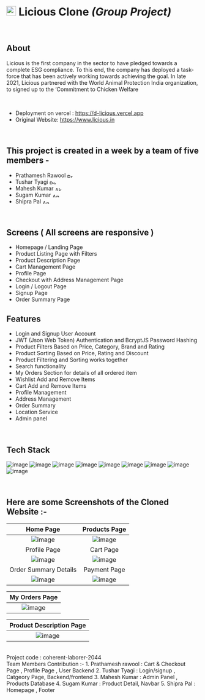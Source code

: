 
# <img src="https://user-images.githubusercontent.com/50316091/229377823-a5eeb7e6-a500-4f3b-b12f-883abad3ba8a.png" width="25" height="25">   **Licious Clone** _(Group Project)_

<br/>

## About
Licious is the first company in the sector to have pledged towards a complete ESG compliance. To this end, the company has deployed a task-force that has been actively working towards achieving the goal. In late 2021, Licious partnered with the World Animal Protection India organization, to signed up to the ‘Commitment to Chicken Welfare


<br/>

- Deployment on vercel : https://d-licious.vercel.app
- Original Website: https://www.licious.in

<br/>

## This project is created in a week by a team of five members -
- Prathamesh Rawool  <a href="https://www.linkedin.com/in/prathamesh-rawool411/" target="blank"><img align="center" src="https://raw.githubusercontent.com/rahuldkjain/github-profile-readme-generator/master/src/images/icons/Social/linked-in-alt.svg" alt="Prathamesh Rawool" height="10" width="20" /></a>
- Tushar Tyagi <a href="https://www.linkedin.com/in/tushar-tyagi-5ba071222z/" target="blank"><img align="center" src="https://raw.githubusercontent.com/rahuldkjain/github-profile-readme-generator/master/src/images/icons/Social/linked-in-alt.svg" alt="Pallavi Jagtap" height="10" width="20" /></a>
- Mahesh Kumar <a href="https://www.linkedin.com/in/mahesh-kumar-golla-91a5111a4/" target="blank"><img align="center" src="https://raw.githubusercontent.com/rahuldkjain/github-profile-readme-generator/master/src/images/icons/Social/linked-in-alt.svg" alt="Akash Mondal" height="10" width="20" /></a>
- Sugam Kumar <a href="https://www.linkedin.com/in/sugam-kumar-6b07041bb/" target="blank"><img align="center" src="https://raw.githubusercontent.com/rahuldkjain/github-profile-readme-generator/master/src/images/icons/Social/linked-in-alt.svg" alt="Ankit Mishra" height="10" width="20" /></a>
- Shipra Pal <a href="https://www.linkedin.com/in/shiprasingh97/" target="blank"><img align="center" src="https://raw.githubusercontent.com/rahuldkjain/github-profile-readme-generator/master/src/images/icons/Social/linked-in-alt.svg" alt="Ankit Mishra" height="10" width="20" /></a>

<br/>

## Screens ( All screens are responsive )
- Homepage / Landing Page
- Product Listing Page with Filters
- Product Description Page
- Cart Management Page
- Profile Page
- Checkout with Address Management Page
- Login / Logout Page
- Signup Page
- Order Summary Page

## Features
- Login and Signup User Account
- JWT (Json Web Token) Authentication and BcryptJS Password Hashing
- Product Filters Based on Price, Category, Brand and Rating
- Product Sorting Based on Price, Rating and Discount
- Product Filtering and Sorting works together
- Search functionality
- My Orders Section for details of all ordered item
- Wishlist Add and Remove Items
- Cart Add and Remove Items
- Profile Management
- Address Management
- Order Summary
- Location Service
- Admin panel

<br/>

## Tech Stack

![image](https://user-images.githubusercontent.com/50316091/229378675-00da7c39-0e1c-4d94-acf6-2eb6dc72a347.png)
![image](https://user-images.githubusercontent.com/50316091/229378685-7e7ff1c7-f612-40be-bd10-71c0cdab2336.png)
![image](https://user-images.githubusercontent.com/50316091/229378707-9d7da5da-53cb-4569-8189-45fffe2c1a13.png)
![image](https://user-images.githubusercontent.com/50316091/229378737-8d562b45-6097-470a-89b9-d5b0543e6f13.png)
![image](https://user-images.githubusercontent.com/50316091/229378807-301324e4-a8c6-4376-bffc-f287e65e2ec4.png)
![image](https://user-images.githubusercontent.com/50316091/229378754-2e35386f-0634-417c-919c-580eb1ccfab3.png)
![image](https://user-images.githubusercontent.com/50316091/229378783-42fd6428-4f7c-4890-a2ad-1ed9dfd0fb43.png)
![image](https://user-images.githubusercontent.com/50316091/229378794-735b23cf-e505-41ad-bb4f-f8c55578977c.png)
![image](https://user-images.githubusercontent.com/50316091/229378855-97c70bfb-1574-4933-9d5e-8653dd8b2f47.png)

<br/>

## Here are some Screenshots of the Cloned Website :-

|Home Page|Products Page|
|:-:|:-:|
|![image](https://user-images.githubusercontent.com/50316091/229379794-61092654-70a3-4c57-8f21-4f88b333d7cd.png)|![image](https://user-images.githubusercontent.com/50316091/229380015-ea5f50b6-4f09-4bfb-b9bd-78df6b926200.png)|
|Profile Page|Cart Page|
|![image](https://user-images.githubusercontent.com/50316091/229380429-f1d136b6-65fc-421c-b109-9c11e489e0d2.png)|![image](https://user-images.githubusercontent.com/50316091/229380234-c81c69b2-5c5a-4c66-95c1-cbc395589f98.png)|
|Order Summary Details|Payment Page|
|![image](https://user-images.githubusercontent.com/50316091/229380498-5e5f7ef0-8f6f-4101-ad17-9ec07d68e1f1.png)|![image](https://user-images.githubusercontent.com/50316091/229380534-cd7a4308-bec5-4d80-a55a-995498c91930.png)|


|My Orders Page|
|:-:|
|![image](https://user-images.githubusercontent.com/50316091/229380612-0103cae9-7f7f-4743-b1c4-4068fb515944.png)|

|Product Description Page|
|:-:|
|![image](https://user-images.githubusercontent.com/50316091/229380806-c9bd8c9b-b425-4aea-b298-914960836be5.png)|


<br/>
 Project code : coherent-laborer-2044
<br/>
Team Members Contribution :-
1. Prathamesh rawool : Cart & Checkout Page , Profile Page , User Backend 
2. Tushar Tyagi : Login/signup , Catgeory Page, Backend/frontend
3. Mahesh Kumar : Admin Panel , Products Database
4. Sugam Kumar : Product Detail, Navbar
5. Shipra Pal : Homepage , Footer 
